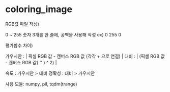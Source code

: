 # coloring_image

RGB값 파일 작성)

0 ~ 255 숫자 3개를 한 줄에, 공백을 사용해 작성
ex) 0 255 0

평가함수 차이)

가우시안 : | 픽셀 RGB 값 - 캔버스 RGB 값 (각각 + 으로 연결) |
대비 : | (픽셀 RGB 값 - 캔버스 RGB 값( '' ) ^ 2) |

속도 : 가우시안 > 대비
정확성 : 대비 > 가우시안

사용 모듈: numpy, pil, tqdm(trange)
